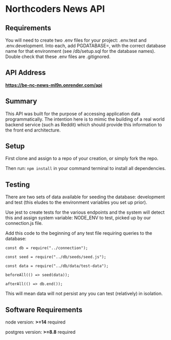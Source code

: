 # Northcoders News API

## Requirements

You will need to create two .env files for your project: .env.test and .env.development. Into each, add PGDATABASE=, with the correct database name for that environment (see /db/setup.sql for the database names). Double check that these .env files are .gitignored.

## API Address

**https://be-nc-news-ml9n.onrender.com/api**

## Summary

This API was built for the purpose of accessing application data programmatically. The intention here is to mimic the building of a real world backend service (such as Reddit) which should provide this information to the front end architecture.

## Setup

First clone and assign to a repo of your creation, or simply fork the repo. 

Then run: `npm install` in your command terminal to install all dependencies.

## Testing

There are two sets of data available for seeding the database: development and test (this eludes to the environment variables you set up prior). 

Use jest to create tests for the various endpoints and the system will detect this and assign system variable: NODE_ENV to test, picked up by our connection.js file.

Add this code to the beginning of any test file requiring queries to the database:

`const db = require("../connection");`

`const seed = require("../db/seeds/seed.js");`

`const data = require("../db/data/test-data");`

`beforeAll(() => seed(data));`

`afterAll(() => db.end());`

This will mean data will not persist any you can test (relatively) in isolation.

## Software Requirements

node version: **>=14** required

postgres version: **>=8.8** required